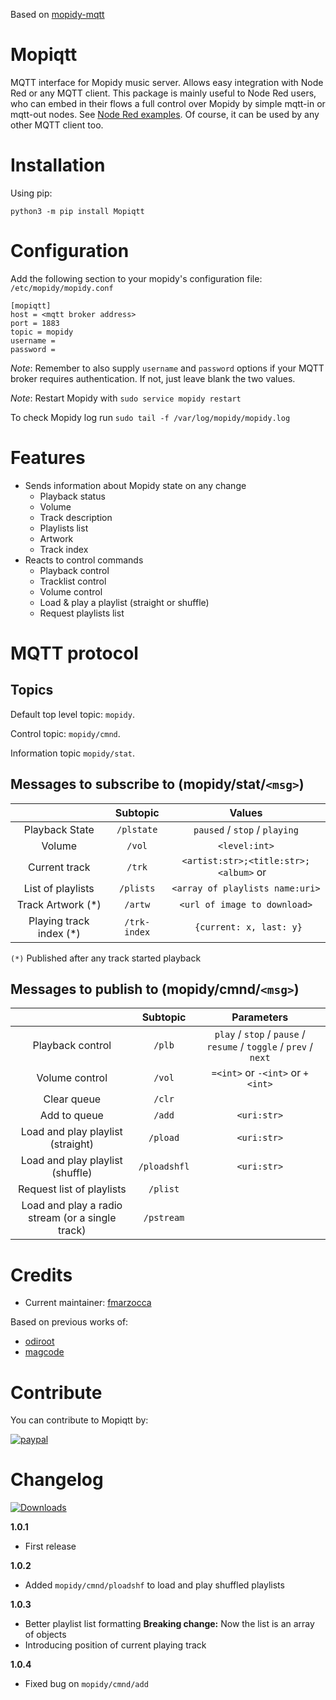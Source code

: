 Based on [mopidy-mqtt](https://github.com/odiroot/mopidy-mqtt)

# Mopiqtt
 MQTT interface for Mopidy music server. Allows easy integration with Node Red or any MQTT client.
 This package is mainly useful to Node Red users, who can embed in their flows a full control over Mopidy by simple mqtt-in or mqtt-out nodes. See [Node Red examples](https://github.com/fmarzocca/Mopiqtt/tree/Development/NodeRed%20examples). Of course, it can be used by any other MQTT client too.


# Installation

Using pip:
```
python3 -m pip install Mopiqtt
```

# Configuration

Add the following section to your mopidy's configuration file: `/etc/mopidy/mopidy.conf`


```
[mopiqtt]
host = <mqtt broker address>
port = 1883
topic = mopidy
username =
password =
```

*Note*: Remember to also supply `username` and `password` options if your
MQTT broker requires authentication. If not, just leave blank the two values.

*Note*: Restart Mopidy with `sudo service mopidy restart`

To check Mopidy log run `sudo tail -f /var/log/mopidy/mopidy.log`

# Features

* Sends information about Mopidy state on any change
    - Playback status
    - Volume
    - Track description
    - Playlists list
    - Artwork
    - Track index
* Reacts to control commands
    - Playback control
    - Tracklist control
    - Volume control
    - Load & play a playlist (straight or shuffle)
    - Request playlists list


# MQTT protocol

## Topics

Default top level topic: `mopidy`.

Control topic: `mopidy/cmnd`.

Information topic `mopidy/stat`.

## Messages to subscribe to (mopidy/stat/`<msg>`)

|               |  Subtopic |                  Values                   |
|:-------------:|:---------:|:-----------------------------------------:|
| Playback State|   `/plstate`  | `paused` / `stop` / `playing`         |
| Volume        |   `/vol`  |               `<level:int>`               |
| Current track |   `/trk`  | `<artist:str>;<title:str>;<album>` or ` ` |
| List of playlists | `/plists` | `<array of playlists name:uri>`       |
| Track Artwork (*)| `/artw`   |   `<url of image to download>`         | 
| Playing track index (*)| `/trk-index` |  ` {current: x, last: y}`        |

`(*)` Published after any track started playback

## Messages to publish to (mopidy/cmnd/`<msg>`)

|                 | Subtopic |                               Parameters                              |
|:----------------:|:--------:|:-----------------------------------------------------------------:|
| Playback control | `/plb`   | `play` / `stop` / `pause` / `resume` / `toggle` / `prev` / `next` |
| Volume control   | `/vol`   | `=<int>` or `-<int>` or `+<int>`                                  |
| Clear queue      | `/clr`   | ` `                                                               |
| Add to queue     | `/add`   | `<uri:str>`                                                       |
| Load and play playlist (straight)  | `/pload` | `<uri:str>`                                     |
| Load and play playlist (shuffle)   |   `/ploadshfl` | `<uri:str>`                               |   
| Request list of playlists| `/plist` | ` `                                                       |
| Load and play a radio stream (or a single track) | `/pstream`                                   |

# Credits
- Current maintainer: [fmarzocca](https://github.com/fmarzocca)

Based on previous works of:
-  [odiroot](https://github.com/odiroot)
-  [magcode](https://github.com/magcode>)

# Contribute

You can contribute to Mopiqtt by:
   
[![paypal](https://img.shields.io/badge/donate-paypal-blue.svg?style=flat-square)](https://www.paypal.com/donate/?hosted_button_id=NQHVVDCNK3UDL)


# Changelog
[![Downloads](https://pepy.tech/badge/mopiqtt)](https://pepy.tech/project/mopiqtt)

**1.0.1**
* First release

**1.0.2**
* Added `mopidy/cmnd/ploadshf` to load and play shuffled playlists

**1.0.3**
* Better playlist list formatting **Breaking change:** Now the list is an array of objects
* Introducing position of current playing track

**1.0.4**
* Fixed bug on `mopidy/cmnd/add`
